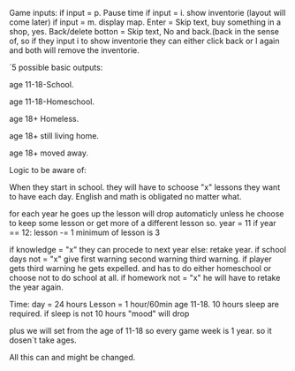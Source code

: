 
Game inputs:
if input = p. Pause time
if input = i. show inventorie (layout will come later)
if input = m. display map.
Enter = Skip text, buy something in a shop, yes.
Back/delete botton = Skip text, No and back.(back in the sense of, so if they input i to show inventorie they can either click back or I
again and both will remove the inventorie.

´5 possible basic outputs:

age 11-18-School.

age 11-18-Homeschool.

age 18+ Homeless.

age 18+ still living home.

age 18+ moved away.

Logic to be aware of:

When they start in school. they will have to schoose "x" lessons they want to have each day.
English and math is obligated no matter what.

for each year he goes up the lesson will drop automaticly unless he choose to keep some lesson or get more of a different lesson so.
year = 11
if year == 12:
  lesson -= 1
minimum of lesson is 3

if knowledge = "x"
they can procede to next year
else:
    retake year.
if school days not = "x"
  give first warning
  second warning
  third warning.
  if player gets third warning he gets expelled. and has to do either homeschool or choose not to do school at all.
if homework not = "x"
  he will have to retake the year again.

Time:
day = 24 hours
Lesson = 1 hour/60min
age 11-18. 10 hours sleep are required. if sleep is not 10 hours "mood" will drop

plus we will set from the age of 11-18 so every game week is 1 year. so it dosen´t take ages.

All this can and might be changed.


  
